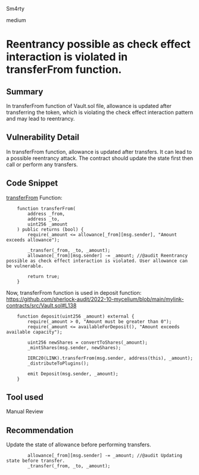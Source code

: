 Sm4rty

medium

# Reentrancy possible as check effect interaction is violated in transferFrom function.

## Summary
In transferFrom function of Vault.sol file, allowance is updated after transferring the token, which is violating the check effect interaction pattern and may lead to reentrancy.

## Vulnerability Detail
In transferFrom function, allowance is updated after transfers. It can lead to a possible reentrancy attack. The contract should update the state first then call or perform any transfers.

## Code Snippet
[transferFrom](https://github.com/sherlock-audit/2022-10-mycelium/blob/main/mylink-contracts/src/Vault.sol#L212-L222) Function:
```solidity
    function transferFrom(
        address _from,
        address _to,
        uint256 _amount
    ) public returns (bool) {
        require(_amount <= allowance[_from][msg.sender], "Amount exceeds allowance");

        _transfer(_from, _to, _amount);
        allowance[_from][msg.sender] -= _amount; //@audit Reentrancy possible as check effect interaction is violated. User allowance can be vulnerable.

        return true;
    }
```

Now, transferFrom function is used in deposit function:
https://github.com/sherlock-audit/2022-10-mycelium/blob/main/mylink-contracts/src/Vault.sol#L138
```solidity
    function deposit(uint256 _amount) external {
        require(_amount > 0, "Amount must be greater than 0");
        require(_amount <= availableForDeposit(), "Amount exceeds available capacity");

        uint256 newShares = convertToShares(_amount);
        _mintShares(msg.sender, newShares);

        IERC20(LINK).transferFrom(msg.sender, address(this), _amount);
        _distributeToPlugins();

        emit Deposit(msg.sender, _amount);
    }
```

## Tool used
Manual Review

## Recommendation
Update the state of allowance before performing transfers.
```solidity
        allowance[_from][msg.sender] -= _amount; //@audit Updating state before transfer.
        _transfer(_from, _to, _amount);
```
